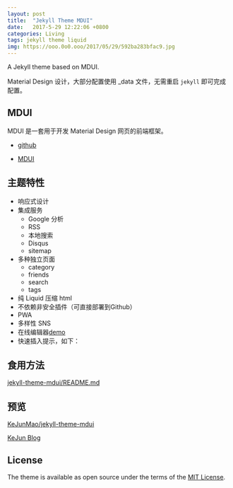 ```yaml
---
layout: post
title:  "Jekyll Theme MDUI"
date:   2017-5-29 12:22:06 +0800
categories: Living
tags: jekyll theme liquid
img: https://ooo.0o0.ooo/2017/05/29/592ba283bfac9.jpg
---
```

A Jekyll theme based on MDUI.

Material Design 设计，大部分配置使用 _data 文件，无需重启 `jekyll` 即可完成配置。

## MDUI

MDUI 是一套用于开发 Material Design 网页的前端框架。

* [github](https://github.com/zdhxiong/mdui)

* [MDUI](https://www.mdui.org/)

## 主题特性

* 响应式设计
* 集成服务
    * Google 分析
    * RSS
    * 本地搜索
    * Disqus
    * sitemap
* 多种独立页面
    * category
    * friends
    * search
    * tags
* 纯 Liquid 压缩 html
* 不依赖非安全插件（可直接部署到Github）
* PWA
* 多样性 SNS
* 在线编辑器[demo](https://blog.kejun.me/pages/editor.html)
* 快速插入提示，如下：

## 食用方法

[jekyll-theme-mdui/README.md](https://github.com/KeJunMao/jekyll-theme-mdui/blob/master/README.md)

## 预览

[KeJunMao/jekyll-theme-mdui](https://github.com/KeJunMao/jekyll-theme-mdui)

[KeJun Blog](https://blog.kejun.me/)

## License

The theme is available as open source under the terms of the [MIT License](https://opensource.org/licenses/MIT).
